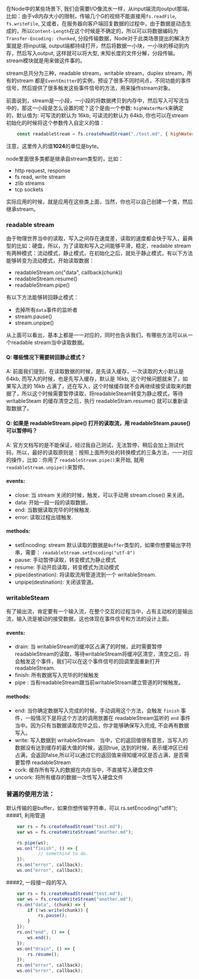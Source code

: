在Node中的某些场景下, 我们会需要I/O像流水一样，从input端流向output那端，比如：由于v8内存大小的限制，传输几个G的视频不能直接用`fs.readFile`, `fs.writeFile`, 又或者，在服务器向客户端回复数据的过程中，由于数据是动态生成的，所以`Content-Length`在这个时候是不确定的，所以可以将数据编码为`Transfer-Encoding: chunked`, 分段传输数据，Node对于此类场景提出的解决方案就是:将input端, output端都持续打开，然后将数据一小块，一小块的移动到内存，然后写入output, 这样就可以将大型, 未知长度的文件分解，分段传输。stream模块就是用来做这件事的。

stream总共分为三种，readable stream，writable stream，duplex stream，所有的stream 都是`EventEmitter`的实例，预设了很多不同时间点，不同功能的事件信号，然后提供了很多触发这些事件信号的方法，用来操作stream对象。

前面说到，stream是一小段，一小段的将数据拷贝到内存中，然后写入可写流当中的，那这一小段是怎么设置的呢？这个是由一个参数: `highWaterMark`来确定的，默认值为: 可写流的默认为 16kb,  可读流的默认为 64kb, 你也可以在stream初始化的时候将这个参数传入自定义的值：
```javascript
	const readableStream = fs.createReadStream("./test.md", { highWaterMark: 1024 })
```
注意，这里传入的值**1024**的单位是byte。

node里面很多类都是继承自stream类型的，比如：
 - http request, response
 - fs read, write stream
 - zlib streams
 - tcp sockets

实际应用的时候，就是应用在这些类上面，当然，你也可以自己创建一个类，然后继承stream。 

### readable stream
由于物理世界当中的读取，写入之间存在速度差，读取的速度都会快于写入，最典型的比如：硬盘，所以，为了读取和写入之间能够平滑，稳定，readable stream 有两种模式：流动模式，静止模式，在初始化之后，就处于静止模式，有以下方法能够转变为流动模式，开始读取数据：
 - readableStream.on("data", callback(chunk))
 - readableStream.resume() 
 - readableStream.pipe()

有以下方法能够转回静止模式：
 - 去掉所有`data`事件的监听者
 - stream.pause()
 - stream.unpipe()

从上面可以看出，基本上都是一一对应的，同时也告诉我们，有哪些方法可以从一个readable stream当中读取数据。

#### Q: 哪些情况下需要转回静止模式？
A: 前面我们提到，在读取数据的时候，是先读入缓存，一次读取的大小默认是 64kb, 而写入的时候，也是先写入缓存，默认是 16kb, 这个时候问题就来了，如果写入流的 16kb 占满了，还在写入，这个时候缓存就不会再继续接受读取来的数据了，所以这个时候需要暂停读取，将readableSteam转变为静止模式，等待 writableSteam 的缓存清空之后，执行 readableStram.resume() 就可以重新读取数据了。

#### Q: 如果是 readableStream.pipe() 打开的读取流，用 readableSteam.pause() 可以暂停吗？
A: 官方文档写的是不能保证，经过我自己测试，无法暂停，稍后会加上测试代码，所以，最好的读取原则是：按照上面所列处的转换模式的三条方法，一一对应的操作，比如：你用了 `readableStream.pipe()`来开始, 就用`readableStream.unpipe()`来暂停。

#### events:
 - close: 当 stream 关闭的时候，触发，可以手动用 stream.close() 来关闭。
 - data:  开始一段一段的读取数据，
 - end:  当数据读取完毕的时候触发.
 - error: 读取过程出错触发.

#### methods:
 - setEncoding: stream 默认读取的数据是`Buffer`类型的，如果你想要输出字符串，需要： `readableStream.setEncoding("utf-8")`
 - pause:  手动暂停读取，转变模式为静止模式
 - resume: 手动开启读取，转变模式为流动模式
 - pipe(destination): 将读取流用管道流到一个 writableStream.
 - unpipe(destination): 关闭该管道。

### writableSteam
有了输出流，肯定要有一个输入流，在整个交互的过程当中，占有主动权的是输出流，输入流是被动的接受数据，这也体现在事件信号和方法的设计上面。

#### events:
 - drain: 当 writableStream的缓冲区占满了的时候，此时需要暂停readableStream的读取，等待writableStream将缓冲区清空，清空之后，将会触发这个事件，我们可以在这个事件信号的回调里面重新打开readableStream.
 - finish: 所有数据写入完毕的时候触发
 - pipe : 当有readableStream跟当前writableStream建立管道的时候触发。

#### methods:
 - end: 当你确定数据写入完成的时候，手动调用这个方法，会触发 `finish` 事件，一般情况下是将这个方法的调用放置在 readableStream监听的 `end` 事件当中。因为只有当数据读取完毕之后，你才能够确保写入完成, 不会再有数据写入。
 - write: 写入数据到 writableStream　当中，它的返回值很有意思，当写入的数据没有达到缓存的最大值的时候，返回true, 达到的时候，表示缓冲区已经占满，会返回false,所以可以通过它的返回值来得知缓冲区是否占满，是否需要暂停 readableStream 
 - cork: 缓存所有写入的数据在内存当中，不直接写入硬盘文件
 - uncork: 将所有缓存的数据一次性写入硬盘文件

### 普遍的使用方法：
默认传输的是buffer，如果你想传输字符串，可以 rs.setEncoding("utf8");
####1, 利用管道
```javascript
	var rs = fs.createReadStream("test.md");
	var ws = fs.createWriteStream("another.md");

	rs.pipe(ws);
	ws.on("finish", () => {
			// somethind to do.
	});
	rs.on("error", callback);
	ws.on("error", callback);
```
####2, 一段接一段的写入
```javascript
	var rs = fs.createReadStream("test.md");
	var ws = fs.createWriteStream("another.md");
	rs.on("data", (chunk) => {
		if (!ws.write(chunk)) {
			rs.pause();
		}
	});
	rs.on("end", () => {
		ws.end();
	});
	ws.on("drain", () => {
		rs.resume();
	});
	rs.on("error", callback);
	ws.on("error", callback);
```
